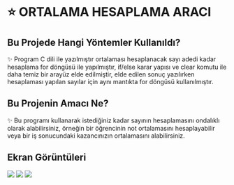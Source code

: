 <h1>⭐ ORTALAMA HESAPLAMA ARACI</h1>

<h2>Bu Projede Hangi Yöntemler Kullanıldı?</h2>

✨ Program C dili ile yazılmıştır ortalaması hesaplanacak sayı adedi kadar hesaplama for döngüsü ile yapılmıştır, if/else karar yapısı ve clear komutu ile daha temiz bir arayüz elde edilmiştir, elde edilen sonuç yazılırken hesaplaması yapılan sayılar için aynı mantıkta for döngüsü kullanılmıştır.

<h2>Bu Projenin Amacı Ne?</h2>

✨ Bu programı kullanarak istediğiniz kadar sayının hesaplamasını ondalıklı olarak alabilirsiniz, örneğin bir öğrencinin not ortalamasını hesaplayabilir veya bir iş sonucundaki kazancınızın ortalamasını alabilirsiniz.

<h2>Ekran Görüntüleri</h2>
<img src="https://github.com/user-attachments/assets/e0dfa3b1-85c1-4944-9f12-9688f88a2562">
<img src="https://github.com/user-attachments/assets/2155bb4c-aa16-44af-8ecf-d9773d077ee5">
<img src="https://github.com/user-attachments/assets/0b7e1a54-2498-40cb-a0d3-bf96b5c5b816">
